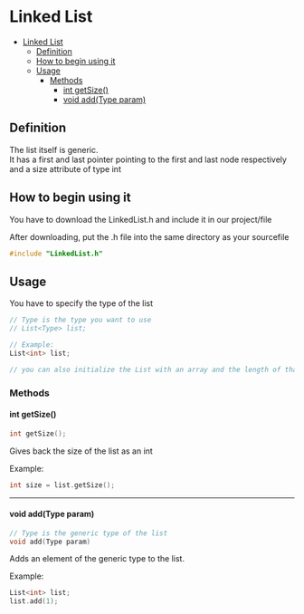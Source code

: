 # Linked List
- [Linked List](#linked-list)
	- [Definition](#definition)
	- [How to begin using it](#how-to-begin-using-it)
	- [Usage](#usage)
		- [Methods](#methods)
			- [int getSize()](#int-getsize)
			- [void add(Type param)](#void-addtype-param)
## Definition

The list itself is generic.<br>
It has a first and last pointer pointing to the first and last node respectively and a size attribute of type int<br>

## How to begin using it

You have to download the LinkedList.h and include it in our project/file

After downloading, put the .h file into the same directory as your sourcefile
```cpp
#include "LinkedList.h"
```

## Usage

You have to specify the type of the list
```cpp
// Type is the type you want to use
// List<Type> list;

// Example:
List<int> list;

// you can also initialize the List with an array and the length of that array

```

### Methods
#### int getSize()
```cpp
int getSize();
```

Gives back the size of the list as an int

Example:
```cpp
int size = list.getSize();
```

---

#### void add(Type param)
```cpp
// Type is the generic type of the list
void add(Type param)
```

Adds an element of the generic type to the list.

Example:
```cpp
List<int> list;
list.add(1);
```